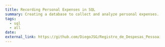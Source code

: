 ```yaml
---
title: Recording Personal Expenses in SQL
summary: Creating a database to collect and analyze personal expenses.
tags:
  - sql
  - all
date:
external_link: https://github.com/DiegoJSG/Registro_de_Despesas_Pessoais_em_SQL.git
---
```

